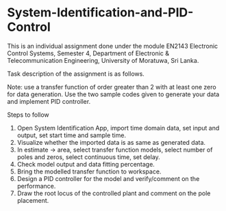 # System-Identification-and-PID-Control
This is an individual assignment done under the module EN2143 Electronic Control Systems, Semester 4, Department of Electronic &amp; Telecommunication Engineering, University of Moratuwa, Sri Lanka.

Task description of the assignment is as follows.

Note: use a transfer function of order greater than 2 with at least one zero for data generation. Use the two sample codes given to generate your data and implement PID controller.

Steps to follow

  1. Open System Identification App, import time domain data, set input and output, set start time and sample time.
  2. Visualize whether the imported data is as same as generated data.
  3. In estimate -> area, select transfer function models, select number of poles and zeros, select continuous time, set delay.
  4. Check model output and data fitting percentage.
  5. Bring the modelled transfer function to workspace.
  6. Design a PID controller for the model and verify/comment on the performance.
  7. Draw the root locus of the controlled plant and comment on the pole placement.
